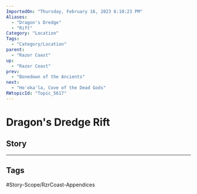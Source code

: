 ```yaml
---
ImportedOn: "Thursday, February 16, 2023 6:10:23 PM"
Aliases:
  - "Dragon's Dredge"
  - "Rift"
Category: "Location"
Tags:
  - "Category/Location"
parent:
  - "Razor Coast"
up:
  - "Razor Coast"
prev:
  - "Bonedown of the Ancients"
next:
  - "Ho'oka'la, Cove of the Dead Gods"
RWtopicId: "Topic_5617"
---
```

# Dragon's Dredge Rift
## Story

---
## Tags
#Story-Scope/RzrCoast-Appendices

